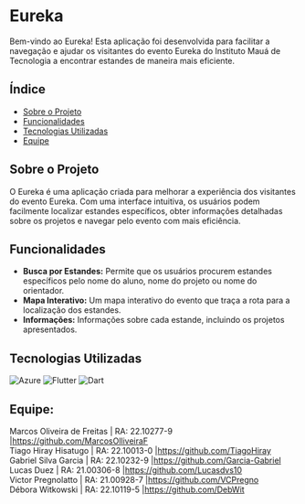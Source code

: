 # Eureka

Bem-vindo ao Eureka! Esta aplicação foi desenvolvida para facilitar a navegação e ajudar os visitantes do evento Eureka do Instituto Mauá de Tecnologia a encontrar estandes de maneira mais eficiente.

## Índice

- [Sobre o Projeto](#sobre-o-projeto)
- [Funcionalidades](#funcionalidades)
- [Tecnologias Utilizadas](#tecnologias-utilizadas)
- [Equipe](#equipe)

## Sobre o Projeto

O Eureka é uma aplicação criada para melhorar a experiência dos visitantes do evento Eureka. Com uma interface intuitiva, os usuários podem facilmente localizar estandes específicos, obter informações detalhadas sobre os projetos e navegar pelo evento com mais eficiência.

## Funcionalidades

- **Busca por Estandes:** Permite que os usuários procurem estandes específicos pelo nome do aluno, nome do projeto ou nome do orientador.
- **Mapa Interativo:** Um mapa interativo do evento que traça a rota para a localização dos estandes.
- **Informações:** Informações sobre cada estande, incluindo os projetos apresentados.

## Tecnologias Utilizadas
![Azure](https://img.shields.io/badge/azure-%230072C6.svg?style=for-the-badge&logo=microsoftazure&logoColor=white)
![Flutter](https://img.shields.io/badge/Flutter-%2302569B.svg?style=for-the-badge&logo=Flutter&logoColor=white)
![Dart](https://img.shields.io/badge/dart-%230175C2.svg?style=for-the-badge&logo=dart&logoColor=white)

## Equipe:
Marcos Oliveira de Freitas | RA: 22.10277-9 |<https://github.com/MarcosOlliveiraF>  
Tiago Hiray Hisatugo | RA: 22.10013-0 |<https://github.com/TiagoHiray>  
Gabriel Silva Garcia | RA: 22.10232-9 |<https://github.com/Garcia-Gabriel>  
Lucas Duez | RA: 21.00306-8 |<https://github.com/Lucasdvs10>  
Victor Pregnolatto | RA: 21.00928-7 |<https://github.com/VCPregno>  
Débora Witkowski | RA: 22.10119-5 |<https://github.com/DebWit>
